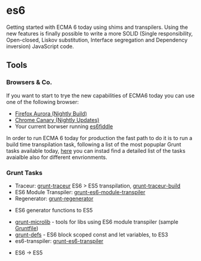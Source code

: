 es6
===

Getting started with ECMA 6 today using shims and transpilers. Using the new features is finally possible to write a more SOLID (Single responsibility, Open-closed, Liskov substitution, Interface segregation and Dependency inversion) JavaScript code.

Tools
-------------

### Browsers & Co.
If you want to start to trye the new capabilities of ECMA6 today you can
use one of the following browser:

*   [Firefox Aurora (Nightly Build)](http://nightly.mozilla.org/)
*   [Chrome Canary (Nightly
    Updates)](http://www.google.com/intl/en/chrome/browser/canary.html)
*   Your current borwser running [es6fiddle](http://www.es6fiddle.net/)

In order to run ECMA 6 today for production the fast path to do it is to
run a build time transpilation task, following a list of the most
popuplar Grunt tasks available today,
[here](https://github.com/addyosmani/es6-tools) you can instad find a
detailed list of the tasks avaialble also for different envrionments. 

### Grunt Tasks
* Traceur: [grunt-traceur](https://github.com/aaronfrost/grunt-traceur)
  ES6 > ES5 transpilation,
[grunt-traceur-build](https://github.com/tarruda/grunt-traceur-build)
* ES6 Module Transpiler:
  [grunt-es6-module-transpiler](https://github.com/joefiorini/grunt-es6-module-transpiler)
* Regenerator:
  [grunt-regenerator](https://github.com/sindresorhus/grunt-regenerator)
- ES6 generator functions to ES5
* [grunt-microlib](https://github.com/thomasboyt/grunt-microlib) - tools
  for libs using ES6 module transpiler (sample
[Gruntfile](https://github.com/jakearchibald/ES6-Promises/blob/c3336087fffc52e66cf5398e5b56b23a291080fc/Gruntfile.js))
* [grunt-defs](https://github.com/EE/grunt-defs) - ES6 block scoped
  const and let variables, to ES3
* es6-transpiler:
  [grunt-es6-transpiler](https://github.com/sindresorhus/grunt-es6-transpiler)
- ES6 → ES5
